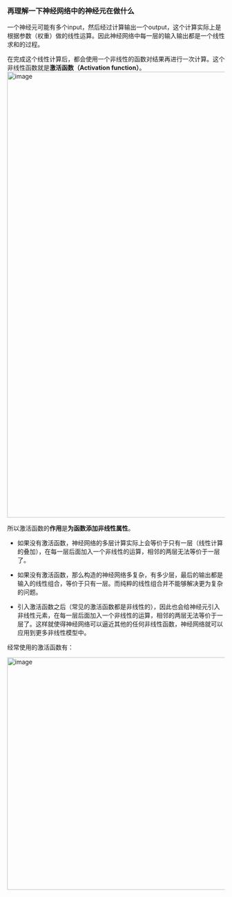 ### 再理解一下神经网络中的神经元在做什么

一个神经元可能有多个input，然后经过计算输出一个output，这个计算实际上是根据参数（权重）做的线性运算。因此神经网络中每一层的输入输出都是一个线性求和的过程。

在完成这个线性计算后，都会使用一个非线性的函数对结果再进行一次计算。这个非线性函数就是**激活函数（Activation function）**。
<img width="1034" alt="image" src="https://github.com/MaxGYX/Road2Next/assets/158791943/94e27ad5-6cb2-416a-a2a7-454ef494a072">

所以激活函数的**作用**是**为函数添加非线性属性**。

* 如果没有激活函数，神经网络的多层计算实际上会等价于只有一层（线性计算的叠加），在每一层后面加入一个非线性的运算，相邻的两层无法等价于一层了。

* 如果没有激活函数，那么构造的神经网络多复杂，有多少层，最后的输出都是输入的线性组合，等价于只有一层。而纯粹的线性组合并不能够解决更为复杂的问题。

* 引入激活函数之后（常见的激活函数都是非线性的），因此也会给神经元引入非线性元素，在每一层后面加入一个非线性的运算，相邻的两层无法等价于一层了。这样就使得神经网络可以逼近其他的任何非线性函数，神经网络就可以应用到更多非线性模型中。


经常使用的激活函数有：

<img width="539" alt="image" src="https://github.com/MaxGYX/Road2Next/assets/158791943/7711dbcf-9b6e-4da3-b67e-604d3a5f25e7">
